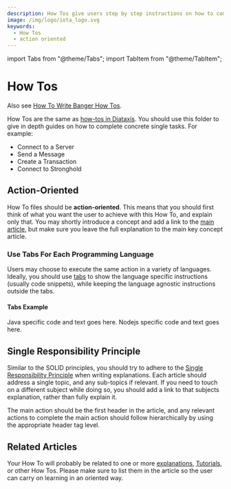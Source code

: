 ```yaml
---
description: How Tos give users step by step instructions on how to complete a concrete task.
image: /img/logo/iota_logo.svg
keywords:
  - How Tos
  - action oriented
---
```


import Tabs from "@theme/Tabs";
import TabItem from "@theme/TabItem";

# How Tos

Also see [How To Write Banger How Tos](../../how_tos/how_to_write_how_tos.md).

How Tos are the same as [how-tos in Diataxis](https://diataxis.fr/how-to-guides/). You should use this folder to give in depth guides on how to complete concrete single tasks. For example:

- Connect to a Server
- Send a Message
- Create a Transaction
- Connect to Stronghold

## Action-Oriented

How To files should be **action-oriented**. This means that you should first think of what you want the user to achieve
with this How To, and explain only that. You may shortly introduce a concept and add
a link to the [main article](explanations.md), but make sure you leave the full explanation to the main key concept article.

### Use Tabs For Each Programming Language

Users may choose to execute the same action in a variety of languages. Ideally, you should use
[tabs](https://docusaurus.io/docs/markdown-features/tabs) to show the language specific instructions (usually code
snippets), while keeping the language agnostic instructions outside the tabs.

#### Tabs Example

<Tabs groupId="language">
  <TabItem value="java" label="Java">
    Java specific code and text goes here.
  </TabItem>
  <TabItem value="node" label="Node.js">
    Nodejs specific code and text goes here.
  </TabItem>
</Tabs>

## Single Responsibility Principle

Similar to the SOLID principles, you should try to adhere to the
[Single Responsibility Principle](https://en.wikipedia.org/wiki/Single-responsibility_principle) when writing
explanations. Each article should address a single topic, and any sub-topics if relevant. If you need to touch on a
different subject while doing so, you should add a link to that subjects explanation, rather than fully explain it.

The main action should be the first header in the article, and any relevant actions to complete the main action
should follow hierarchically by using the appropriate header tag level.

## Related Articles

Your How To will probably be related to one or more [explanations](explanations.md), [Tutorials](tutorials.md), or other How Tos. Please make sure to list them in the article so the user can carry on learning in an oriented way.
